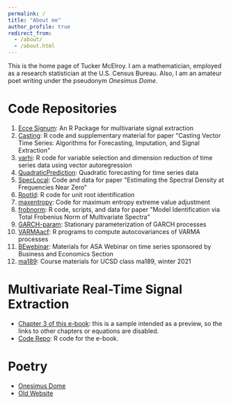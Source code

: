 ```yaml
---
permalink: /
title: "About me"
author_profile: true
redirect_from: 
  - /about/
  - /about.html
---
```


This is the home page of Tucker McElroy. I am a mathematician, employed as a research statistician at the U.S. Census Bureau.  Also, I am an amateur poet writing under the pseudonym *Onesimus Dome*. 

# Code Repositories
1. [Ecce Signum](https://github.com/tuckermcelroy/sigex): An R Package for multivariate signal extraction
2. [Casting](https://github.com/tuckermcelroy/Casting): R code and supplementary material for paper "Casting Vector Time Series: Algorithms for Forecasting, Imputation, and Signal Extraction"
3. [varhi](https://github.com/tuckermcelroy/varhi): R code for variable selection and dimension reduction of time series data using vector autoregression
4. [QuadraticPrediction](https://github.com/tuckermcelroy/QuadraticPrediction): Quadratic forecasting for time series data
5. [SpecLocal](https://github.com/tuckermcelroy/SpecLocal): Code and data for paper "Estimating the Spectral Density at Frequencies Near Zero"
7. [RootId](https://github.com/tuckermcelroy/RootId): R code for unit root identification
8. [maxentropy](https://github.com/tuckermcelroy/maxentropy): Code for maximum entropy extreme value adjustment
9. [frobnorm](https://github.com/tuckermcelroy/frobnorm): R code, scripts, and data for paper "Model Identification via Total Frobenius Norm of Multivariate Spectra"
10. [GARCH-param](https://github.com/tuckermcelroy/GARCH-param): Stationary parameterization of GARCH processes
11. [VARMAacf](https://github.com/tuckermcelroy/VARMAacf): R programs to compute autocovariances of VARMA processes
12. [BEwebinar](https://github.com/tuckermcelroy/BEwebinar): Materials for ASA Webinar on time series sponsored by Business and Economics Section
13. [ma189](https://github.com/tuckermcelroy/ma189): Course materials for UCSD class ma189, winter 2021
    
 
# Multivariate Real-Time Signal Extraction
- [Chapter 3 of this e-book](basic.html): this is a sample intended as a preview, so the links to other chapters or equations are disabled.
- [Code Repo](https://github.com/tuckermcelroy/MDFA-code): R code for the e-book.

# Poetry
- [Onesimus Dome](poetry-main.md)
- [Old Website](http://onesimusdome.com)
